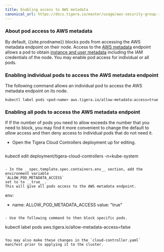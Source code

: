 ```yaml
---
title: Enabling access to AWS metadata
canonical_url: https://docs.tigera.io/master/usage/aws-security-group-integration/metadata-access
---
```



### About pod access to AWS metadata 

By default, {{site.prodname}} blocks pods from accessing the AWS metadata endpoint on their node. Access to the 
[AWS metadata](https://docs.aws.amazon.com/AWSEC2/latest/UserGuide/ec2-instance-metadata.html) 
endpoint allows a pod to obtain 
[instance and user metadata](https://docs.aws.amazon.com/AWSEC2/latest/UserGuide/ec2-instance-metadata.html#instancedata-data-categories) 
including the IAM credentials of the node. You may enable pod access for individual or all pods.


### Enabling individual pods to access the AWS metadata endpoint
The following command allows an individual pod to access the AWS metadata endpoint on its node.

````
kubectl label pods <pod-name> aws.tigera.io/allow-metadata-access=true
````

### Enabling all pods to access the AWS metadata endpoint

If If the number of pods you need to allow exceeds the number that you need to block, 
you may find it more convenient to change the default to _allow_ access and then deny access 
to individual pods that do not need it. 

- Open the Tigera Cloud Controllers deployment up for editing.  

  ````
kubectl edit deployment/tigera-cloud-controllers -n=kube-system
````

- In the __spec.template.spec.containers.env__ section, add the environment variable 
`ALLOW_POD_METADATA_ACCESS` 
set to to __true__.   
This will give all pods access to the AWS metadata endpoint.

  ````
env:
  - name: ALLOW_POD_METADATA_ACCESS
    value: "true"
````

- Use the following command to then block specific pods.

  ````
kubectl label pods <pod-name> aws.tigera.io/allow-metadata-access=false
````

You may also make these changes in the `cloud-controller.yaml` manifest prior to applying it to the cluster.